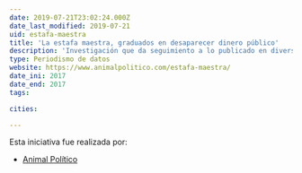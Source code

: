 ```yaml
---
date: 2019-07-21T23:02:24.000Z
date_last_modified: 2019-07-21
uid: estafa-maestra
title: 'La estafa maestra, graduados en desaparecer dinero público'
description: 'Investigación que da seguimiento a lo publicado en diversos medios de comunicación sobre las irregularidades detectadas por la Auditoriá Superior de la Federación (ASF) que, desde su revisión de la Cuenta Pública 2013, informó sobre este sofisticado mecanismo para el desvío de recursos.'
type: Periodismo de datos
website: https://www.animalpolitico.com/estafa-maestra/
date_ini: 2017
date_end: 2017
tags:

cities: 

---
```


Esta iniciativa fue realizada por:

- [Animal Político](/organizaciones/animal-politico)
